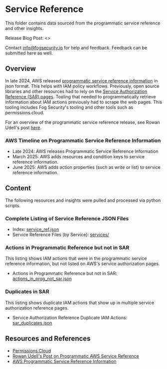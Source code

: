 # Service Reference

This folder contains data sourced from the programmatic service reference and other insights.

Release Blog Post: <>

Contact [info@fogsecurity.io](mailto:info@fogsecurity.io) for help and feedback. Feedback can be submitted here as well.

## Overview

In late 2024, AWS released [programmatic service reference information](https://docs.aws.amazon.com/service-authorization/latest/reference/service-reference.html) in json format.  This helps with IAM policy workflows.  Previously, open source libraries and other resources had to rely on the [Service Authorization Reference (SAR) pages](https://docs.aws.amazon.com/service-authorization/latest/reference/reference_policies_actions-resources-contextkeys.html).  Tooling that needed to programmatically retrieve information about IAM actions previously had to scrape the web pages. This tooling includes Fog Security's tooling and other tools such as permissions.cloud.

For an overview of the programmatic service reference release, see Rowan Udell's post [here](https://blog.rowanudell.com/programmatic-aws-action-list/).

### AWS Timeline on Programmatic Service Reference Information
- Late 2024: AWS releases Programmatic Service Reference Information
- March 2025: AWS adds resources and condition keys to service reference information.
- June 2025: AWS adds action properties (such as write or list) to service reference information.

## Content

The following resources and insights were pulled and processed via python scripts.

### Complete Listing of Service Reference JSON Files

- Index: [service_ref.json](service_ref.json)
- Service Reference Files (by Service): [services/](services/)

### Actions in Programmatic Reference but not in SAR

This listing shows IAM actions that were in the programmatic service reference information, but not listed on AWS's service authorization pages.

- Actions in Programmatic Reference but not in SAR: [actions_in_prog_not_sar.json](actions_in_prog_not_sar.json)

### Duplicates in SAR

This listing shows duplicate IAM actions that show up in multiple service authorization reference pages. 

- Service Authorization Reference Duplicate IAM Actions: [sar_duplicates.json](sar_duplicates.json)

## Resources and References

- [Permissions.Cloud](permissions.cloud)
- [Rowan Udell's Post on Programmatic AWS Service Reference](https://blog.rowanudell.com/programmatic-aws-action-list/)
- [AWS Programmatic Service Reference Information]()
